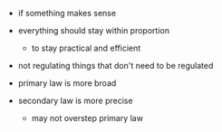 - if something makes sense
- everything should stay within proportion
	- to stay practical and efficient
- not regulating things that don't need to be regulated


- primary law is more broad
- secondary law is more precise
	- may not overstep primary law